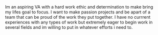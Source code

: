 Im an aspiring VA with a hard work ethic and determination to make bring my lifes goal to focus. I want to make passion projects and be apart of a team that can be proud of the work they put together. I have no currrent experiences with any types of work but extremely eager to begin work in several fields and im willing to put in whatever efforts i need to.
